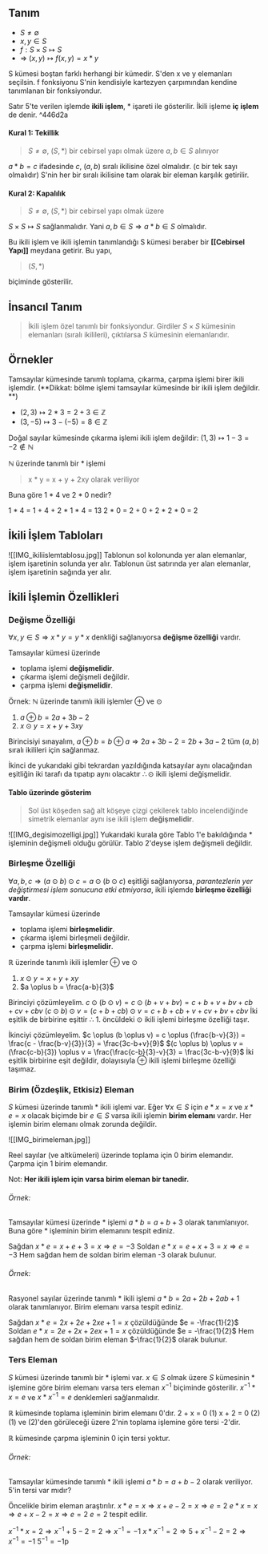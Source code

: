 ## Tanım
- $S\neq\emptyset$
- $x,y\in S$
- $f: S \times S \mapsto S$
- $\Rightarrow$ $(x, y) \longmapsto f(x, y) = x * y$

S kümesi boştan farklı herhangi bir kümedir. S'den x ve y elemanları seçilsin. f fonksiyonu S'nin kendisiyle kartezyen çarpımından kendine tanımlanan bir fonksiyondur. 

Satır 5'te verilen işlemde **ikili işlem**, * işareti ile gösterilir. İkili işleme **iç işlem** de denir. ^446d2a

#### Kural 1: Tekillik  
> $S \neq \emptyset$,  $(S, *)$ bir cebirsel yapı olmak üzere $a, b \in S$ alınıyor

$a * b = c$ ifadesinde $c$, $(a, b)$ sıralı ikilisine özel olmalıdır. (c bir tek sayı olmalıdır) S'nin her bir sıralı ikilisine tam olarak bir eleman karşılık getirilir.

#### Kural 2: Kapalılık
> $S \neq \emptyset,$  $(S, *)$ bir cebirsel yapı olmak üzere

$S \times S \longmapsto S$ sağlanmalıdır. Yani $a, b \in S \Rightarrow a * b \in S$ olmalıdır.

Bu ikili işlem ve ikili işlemin tanımlandığı S kümesi beraber bir **[[Cebirsel Yapı]]** meydana getirir. Bu yapı,

> $(S, *)$

biçiminde gösterilir.

## İnsancıl Tanım
> İkili işlem özel tanımlı bir fonksiyondur. Girdiler $S \times S$ kümesinin elemanları (sıralı ikilileri), çıktılarsa $S$ kümesinin elemanlarıdır.

## Örnekler
Tamsayılar kümesinde tanımlı toplama, çıkarma, çarpma işlemi birer ikili işlemdir. (**Dikkat: bölme işlemi tamsayılar kümesinde bir ikili işlem değildir. **)

- $(2, 3) \longmapsto 2 * 3 = 2+3 \in \mathbb{Z}$
- $(3, -5) \longmapsto 3-(-5)=8\in \mathbb{Z}$

Doğal sayılar kümesinde çıkarma işlemi ikili işlem değildir:
$(1, 3) \longmapsto 1-3=-2\notin\mathbb{N}$

$\mathbb{N}$ üzerinde tanımlı bir * işlemi
> x * y = x + y + 2xy olarak veriliyor

Buna göre 1 * 4 ve 2 * 0 nedir?

1 * 4 = 1 + 4 + 2 * 1 * 4 = 13
2 * 0 = 2 + 0 + 2 * 2 * 0 = 2

## İkili İşlem Tabloları

![[IMG_ikiliislemtablosu.jpg]]
Tablonun sol kolonunda yer alan elemanlar, işlem işaretinin solunda yer alır. Tablonun üst satırında yer alan elemanlar, işlem işaretinin sağında yer alır.

## İkili İşlemin Özellikleri
### Değişme Özelliği
$\forall x,y\in S \Rightarrow x * y = y * x$ denkliği sağlanıyorsa **değişme özelliği** vardır.

Tamsayılar kümesi üzerinde 
- toplama işlemi **değişmelidir**.
- çıkarma işlemi değişmeli değildir.
- çarpma işlemi **değişmelidir**.

Örnek: $\mathbb{N}$ üzerinde tanımlı ikili işlemler $\oplus$ ve $\odot$

1. $a \oplus b = 2a + 3b - 2$
2. $x \odot y = x + y + 3xy$ 

Birincisiyi sınayalım, $a \oplus b = b \oplus a \Rightarrow 2a + 3b - 2 = 2b + 3a - 2$  tüm $(a, b)$ sıralı ikilileri için sağlanmaz.

İkinci de yukarıdaki gibi tekrardan yazıldığında katsayılar aynı olacağından eşitliğin iki tarafı da tıpatıp aynı olacaktır $\therefore \odot$ ikili işlemi değişmelidir. 

#### Tablo üzerinde gösterim

> Sol üst köşeden sağ alt köşeye çizgi çekilerek tablo incelendiğinde simetrik elemanlar aynı ise ikili işlem **değişmelidir**.

![[IMG_degisimozelligi.jpg]]
Yukarıdaki kurala göre Tablo 1'e bakıldığında * işleminin değişmeli olduğu görülür. Tablo 2'deyse işlem değişmeli değildir.

### Birleşme Özelliği
$\forall a,b,c \Rightarrow (a \odot b) \odot c = a \odot (b \odot c)$ eşitliği sağlanıyorsa, *parantezlerin yer değiştirmesi işlem sonucuna etki etmiyorsa*, ikili işlemde **birleşme özelliği vardır**.

Tamsayılar kümesi üzerinde
- toplama işlemi **birleşmelidir**.
- çıkarma işlemi birleşmeli değildir.
- çarpma işlemi **birleşmelidir**.

$\mathbb{R}$ üzerinde tanımlı ikili işlemler $\oplus$ ve $\odot$

1. $x \odot y = x + y + xy$
2. $a \oplus b = \frac{a-b}{3}$

Birinciyi çözümleyelim. 
$c \odot (b \odot v) = c \odot (b + v + bv) = c + b + v + bv + cb + cv + cbv$
$(c \odot b) \odot v = (c + b + cb) \odot v = c + b + cb + v + cv + bv + cbv$
İki eşitlik de birbirine eşittir $\therefore$ 1. öncüldeki $\odot$ ikili işlemi birleşme özelliği taşır.

İkinciyi çözümleyelim.
$c \oplus (b \oplus v) = c \oplus (\frac{b-v}{3}) = \frac{c - \frac{b-v}{3}}{3} = \frac{3c-b+v}{9}$
$(c \oplus b) \oplus v = (\frac{c-b}{3}) \oplus v = \frac{\frac{c-b}{3}-v}{3} = \frac{3c-b-v}{9}$
İki eşitlik birbirine eşit değildir, dolayısıyla $\oplus$ ikili işlemi birleşme özelliği taşımaz.

### Birim (Özdeşlik, Etkisiz) Eleman
$S$ kümesi üzerinde tanımlı * ikili işlemi var. Eğer $\forall x \in S$ için $e*x=x$ ve $x*e=x$ olacak biçimde bir $e \in S$ varsa ikili işlemin **birim elemanı** vardır. Her işlemin birim elemanı olmak zorunda değildir.

![[IMG_birimeleman.jpg]]

Reel sayılar (ve altkümeleri) üzerinde toplama için 0 birim elemandır. Çarpma için 1 birim elemandır.

Not: **Her ikili işlem için varsa birim eleman bir tanedir.**

###### Örnek: 
Tamsayılar kümesi üzerinde * işlemi
$a * b = a + b + 3$
olarak tanımlanıyor. Buna göre * işleminin birim elemanını tespit ediniz.

Sağdan $x * e = x + e + 3 = x \Rightarrow e = -3$
Soldan $e * x = e + x + 3 = x \Rightarrow e = -3$
Hem sağdan hem de soldan birim eleman -3 olarak bulunur.

###### Örnek:
Rasyonel sayılar üzerinde tanımlı * ikili işlemi
$a*b=2a+2b+2ab+1$
olarak tanımlanıyor. Birim elemanı varsa tespit ediniz.

Sağdan $x * e = 2x + 2e + 2xe + 1 = x$ çözüldüğünde $e = -\frac{1}{2}$
Soldan $e * x = 2e + 2x + 2ex + 1 = x$ çözüldüğünde $e = -\frac{1}{2}$
Hem sağdan hem de soldan birim eleman $-\frac{1}{2}$ olarak bulunur.
 
### Ters Eleman
$S$ kümesi üzerinde tanımlı bir * işlemi var. $x \in S$ olmak üzere $S$ kümesinin * işlemine göre birim elemanı varsa ters eleman $x^{-1}$ biçiminde gösterilir. $x^{-1} * x = e$ ve $x * x^{-1} = e$ denklemleri sağlanmalıdır.

$\mathbb{R}$ kümesinde toplama işleminin birim elemanı 0'dır.
2 + x = 0 (1)
x + 2 = 0 (2)
(1) ve (2)'den görüleceği üzere 2'nin toplama işlemine göre tersi -2'dir.

$\mathbb{R}$ kümesinde çarpma işleminin 0 için tersi yoktur.

###### Örnek:
Tamsayılar kümesinde tanımlı * ikili işlemi
$a * b = a + b - 2$ olarak veriliyor. 5'in tersi var mıdır?

Öncelikle birim eleman araştırılır.
$x*e=x \Rightarrow x + e -2=x \Rightarrow e = 2$
$e*x=x\Rightarrow e+x-2=x \Rightarrow e =2$
$e=2$ tespit edilir.

$x^{-1}*x=2 \Rightarrow x^{-1}+5-2=2\Rightarrow x^{-1}=-1$
$x*x^{-1}=2 \Rightarrow 5 + x^{-1}-2=2\Rightarrow x^{-1}=-1$
$5^{-1}=-1$p